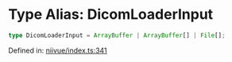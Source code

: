 # Type Alias: DicomLoaderInput

```ts
type DicomLoaderInput = ArrayBuffer | ArrayBuffer[] | File[];
```

Defined in: [niivue/index.ts:341](https://github.com/niivue/niivue/blob/main/packages/niivue/src/niivue/index.ts#L341)
